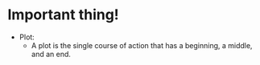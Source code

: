 # Important thing!
- Plot:
	- A plot is the single course of action that has a beginning, a middle, and an end.